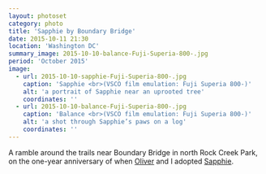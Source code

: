 ```yaml
---
layout: photoset
category: photo
title: 'Sapphie by Boundary Bridge'
date: 2015-10-11 21:30
location: 'Washington DC'
summary_image: 2015-10-10-balance-Fuji-Superia-800-.jpg
period: 'October 2015'
image:
  - url: 2015-10-10-sapphie-Fuji-Superia-800-.jpg
    caption: 'Sapphie <br>(VSCO film emulation: Fuji Superia 800-)'
    alt: 'a portrait of Sapphie near an uprooted tree'
    coordinates: ''
  - url: 2015-10-10-balance-Fuji-Superia-800-.jpg
    caption: 'Balance <br>(VSCO film emulation: Fuji Superia 800-)'
    alt: 'a shot through Sapphie’s paws on a log'
    coordinates: ''
---
```

A ramble around the trails near Boundary Bridge in north Rock Creek Park, on the one-year anniversary of when [Oliver](http://olivermak.es) and I adopted [Sapphie](/2014/sapphie/).
